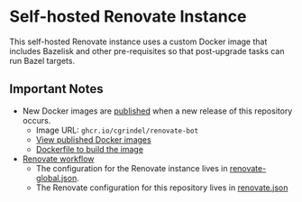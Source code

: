 # Self-hosted Renovate Instance

This self-hosted Renovate instance uses a custom Docker image that includes Bazelisk and other
pre-requisites so that post-upgrade tasks can run Bazel targets.

## Important Notes

- New Docker images are [published](/.github/workflows/publish_image.yml) when a new release of this
  repository occurs.
  - Image URL: `ghcr.io/cgrindel/renovate-bot`
  - [View published Docker images](https://github.com/cgrindel/renovate-bot/pkgs/container/renovate-bot)
  - [Dockerfile to build the image](/renovate_image/Dockerfile)
- [Renovate workflow](/.github/workflows/renovate.yml)
  - The configuration for the Renovate instance lives in
    [renovate-global.json](/.github/renovate-global.json).
  - The Renovate configuration for this repository lives in [renovate.json](/.github/renovate.json)
